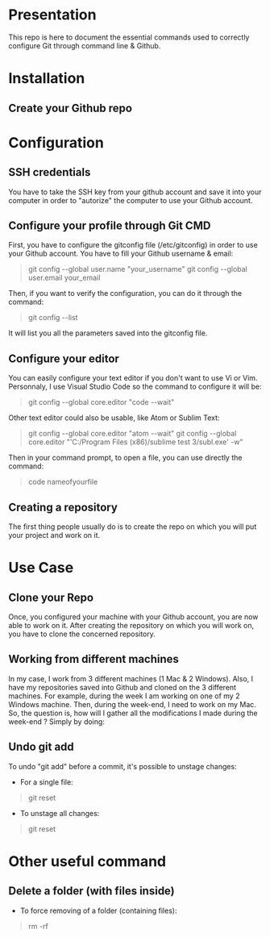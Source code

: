 # Presentation

This repo is here to document the essential commands used to correctly configure Git through command line & Github.

# Installation

## Create your Github repo

# Configuration

## SSH credentials

You have to take the SSH key from your github account and save it into your computer in order to "autorize" the computer to use your Github account.  

## Configure your profile through Git CMD

First, you have to configure the gitconfig file (/etc/gitconfig) in order to use your Github account.
You have to fill your Github username & email:

>git config --global user.name "your_username"
>git config --global user.email your_email

Then, if you want to verify the configuration, you can do it through the command:

>git config --list

It will list you all the parameters saved into the gitconfig file.

## Configure your editor

You can easily configure your text editor if you don't want to use Vi or Vim.
Personnaly, I use Visual Studio Code so the command to configure it will be:

>git config --global core.editor "code --wait"

Other text editor could also be usable, like Atom or Sublim Text:

>git config --global core.editor "atom --wait"
>git config --global core.editor "'C:/Program Files (x86)/sublime test 3/subl.exe' -w"

Then in your command prompt, to open a file, you can use directly the command:

>code nameofyourfile

## Creating a repository

The first thing people usually do is to create the repo on which you will put your project and work on it.

# Use Case

## Clone your Repo

Once, you configured your machine with your Github account, you are now able to work on it.
After creating the repository on which you will work on, you have to clone the concerned repository.

## Working from different machines

In my case, I work from 3 different machines (1 Mac & 2 Windows). Also, I have my repositories saved into Github and cloned on the 3 different machines.
For example, during the week I am working on one of my 2 Windows machine.
Then, during the week-end, I need to work on my Mac. So, the question is, how will I gather all the modifications I made during the week-end ?
Simply by doing:

## Undo git add

To undo "git add" before a commit, it's possible to unstage changes:

- For a single file:

>git reset <file> 

- To unstage all changes: 

>git reset

# Other useful command

## Delete a folder (with files inside)

- To force removing of a folder (containing files):

>rm -rf